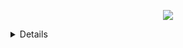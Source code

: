 <p align="center">
  <img src="https://wakatime.com/badge/user/c6fe3c6a-b7b7-4579-838c-3597455bb62e.svg?style=flat-square" />
  <details>
    <p align="center">
      <img src="https://api.githubtrends.io/user/svg/ZTL-UwU/langs?time_range=one_year&include_private=True&loc_metric=changed&theme=classic" />
      <img src="https://api.githubtrends.io/user/svg/ZTL-UwU/repos?time_range=one_year&include_private=True&loc_metric=changed&theme=classic" />
      <br>
      <img src="https://github-readme-stats.vercel.app/api/wakatime?username=ZTLUwU&layout=compact&langs_count=16" />
      <br>
      <img src="https://github-readme-stats.vercel.app/api?username=ztl-uwu&show_icons=true" />
    </p>
  </details>
</p>
